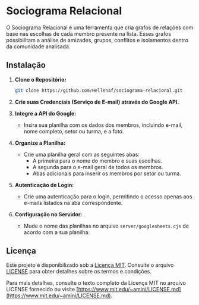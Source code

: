 # Sociograma Relacional

O Sociograma Relacional é uma ferramenta que cria grafos de relações com base nas escolhas de cada membro presente na lista. Esses grafos possibilitam a análise de amizades, grupos, conflitos e isolamentos dentro da comunidade analisada.

## Instalação

1. **Clone o Repositório:**
    ```bash
    git clone https://github.com/Hellenaf/sociograma-relacional.git
    ```

2. **Crie suas Credenciais (Serviço de E-mail) através do Google API.**

3. **Integre a API do Google:**
    - Insira sua planilha com os dados dos membros, incluindo e-mail, nome completo, setor ou turma, e a foto.

4. **Organize a Planilha:**
    - Crie uma planilha geral com as seguintes abas:
      - A primeira para o nome do membro e suas escolhas.
      - A segunda para o e-mail geral de todos os membros.
      - Abas adicionais para inserir os membros por setor ou turma.

5. **Autenticação de Login:**
    - Crie uma autenticação para o login, permitindo o acesso apenas aos e-mails listados na aba correspondente.

6. **Configuração no Servidor:**
    - Mude o nome das planilhas no arquivo `server/googlesheets.cjs` de acordo com a sua planilha.

## Licença

Este projeto é disponibilizado sob a [Licença MIT](LICENSE). Consulte o arquivo [LICENSE](LICENSE) para obter detalhes sobre os termos e condições.

Para mais detalhes, consulte o texto completo da Licença MIT no arquivo LICENSE fornecido ou visite [https://www.mit.edu/~amini/LICENSE.md](https://www.mit.edu/~amini/LICENSE.md).
